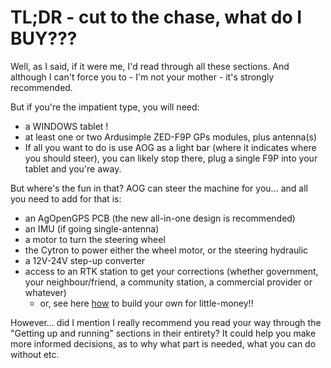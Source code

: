 # TL;DR - cut to the chase, what do I BUY???

Well, as I said, if it were me, I'd read through all these sections. And although I can't force you to - I'm not your mother - it's strongly recommended.

But if you're the impatient type, you will need:

* a WINDOWS tablet !
* at least one or two Ardusimple ZED-F9P GPs modules, plus antenna(s)
* If all you want to do is use AOG as a light bar (where it indicates where you should steer), you can likely stop there, plug a single F9P into your tablet and you're away.

But where's the fun in that? AOG can steer the machine for you... and all you need to add for that is:

* an AgOpenGPS PCB (the new all-in-one design is recommended)
* an IMU (if going single-antenna)
* a motor to turn the steering wheel
* the Cytron to power either the wheel motor, or the steering hydraulic
* a 12V-24V step-up converter
* access to an RTK station to get your corrections (whether government, your neighbour/friend, a community station, a commercial provider or whatever)
  * or, see here [how](https://github.com/lansalot/FreeRTK/blob/main/README.md) to build your own for little-money!!

However... did I mention I really recommend you read your way through the "Getting up and running" sections in their entirety? It could help you make more informed decisions, as to why what part is needed, what you can do without etc.
